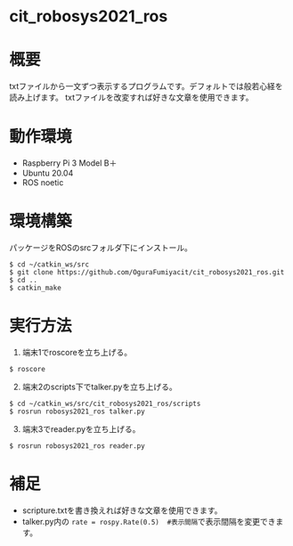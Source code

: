 # cit_robosys2021_ros

# 概要
txtファイルから一文ずつ表示するプログラムです。デフォルトでは般若心経を読み上げます。
txtファイルを改変すれば好きな文章を使用できます。

# 動作環境
* Raspberry Pi 3 Model B＋
* Ubuntu 20.04
* ROS noetic

# 環境構築
パッケージをROSのsrcフォルダ下にインストール。
```
$ cd ~/catkin_ws/src
$ git clone https://github.com/OguraFumiyacit/cit_robosys2021_ros.git
$ cd ..
$ catkin_make
```

# 実行方法
1. 端末1でroscoreを立ち上げる。
```
$ roscore
```
2. 端末2のscripts下でtalker.pyを立ち上げる。
```
$ cd ~/catkin_ws/src/cit_robosys2021_ros/scripts
$ rosrun robosys2021_ros talker.py
```
3. 端末3でreader.pyを立ち上げる。
```
$ rosrun robosys2021_ros reader.py
```

# 補足
* scripture.txtを書き換えれば好きな文章を使用できます。
* talker.py内の
```rate = rospy.Rate(0.5)  #表示間隔```で表示間隔を変更できます。
